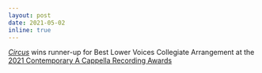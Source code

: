 ```yaml
---
layout: post
date: 2021-05-02
inline: true
---
```


[_Circus_](https://github.com/JHU-AllNighters/arrangements/blob/master/SPACEWALK/Circus.mscz) wins runner-up for Best Lower Voices Collegiate Arrangement at the [2021 Contemporary A Cappella Recording Awards](https://casa.org/2021-contemporary-a-cappella-recording-awards-results/)
